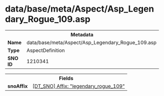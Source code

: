 <h1>data/base/meta/Aspect/Asp_Legendary_Rogue_109.asp</h1><table><tr><th colspan="100%">Metadata</th></tr><tr><td><b>Name</b></td><td>data/base/meta/Aspect/Asp_Legendary_Rogue_109.asp</td></tr><tr><td><b>Type</b></td><td>AspectDefinition</td></tr><tr><td><b>SNO ID</b></td><td>1210341</td></tr></table>

<table><tr><th colspan="100%">Fields</th></tr><tr><td><b>snoAffix</b></td><td><a href="..\Affix\legendary_rogue_109.aff.md">[DT_SNO] Affix: "legendary_rogue_109"</a></td></tr></table>

